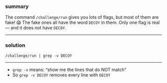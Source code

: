 ### summary 
The command `/challenge/run` gives you lots of flags, but most of them are fake! 😱
The fake ones all have the word `DECOY` in them.
Only one flag is real — and it does not have `DECOY`.
________
### solution 
`/challenge/run | grep -v DECOY`
_________
- `grep -v` means: “show me the lines that do NOT match”
- So `grep -v DECOY` removes every line with `DECOY`
